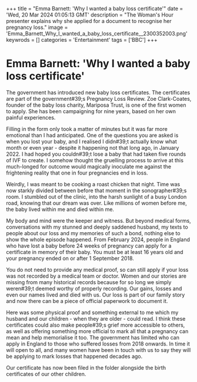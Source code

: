 +++
title = "Emma Barnett: 'Why I wanted a baby loss certificate'"
date = 'Wed, 20 Mar 2024 01:05:13 GMT'
description = "The Woman's Hour presenter explains why she applied for a document to recognise her pregnancy loss."
image = 'Emma_Barnett_Why_I_wanted_a_baby_loss_certificate__2300352003.png'
keywrods =  []
categories = 'Entertainment'
tags = ['BBC']
+++

# Emma Barnett: 'Why I wanted a baby loss certificate'

The government has introduced new baby loss certificates.
The certificates are part of the government<bb>#39;s Pregnancy Loss Review.
Zoe Clark-Coates, founder of the baby loss charity, Mariposa Trust, is one of the first women to apply.
She has been campaigning for nine years, based on her own painful experiences.

Filling in the form only took a matter of minutes but it was far more emotional than I had anticipated.
One of the questions you are asked is when you lost your baby, and I realised I didn<bb>#39;t actually know what month or even year - despite it happening not that long ago, in January 2022.
I had hoped you couldn<bb>#39;t lose a baby that had taken five rounds of IVF to create.
I somehow thought the gruelling process to arrive at this much-longed for outcome would magically inoculate me against the frightening reality that one in four pregnancies end in loss.

Weirdly, I was meant to be cooking a roast chicken that night.
Time was now starkly divided between before that moment in the sonographer<bb>#39;s room.
I stumbled out of the clinic, into the harsh sunlight of a busy London road, knowing that our dream was over.
Like millions of women before me, the baby lived within me and died within me.

My body and mind were the keeper and witness.
But beyond medical forms, conversations with my stunned and deeply saddened husband, my texts to people about our loss and my memories of such a bond, nothing else to show the whole episode happened.
From February 2024, people in England who have lost a baby before 24 weeks of pregnancy can apply for a certificate in memory of their baby.
You must be at least 16 years old and your pregnancy ended on or after 1 September 2018.

You do not need to provide any medical proof, so can still apply if your loss was not recorded by a medical team or doctor.
Women and our stories are missing from many historical records because for so long we simply weren<bb>#39;t deemed worthy of properly recording.
Our gains, losses and even our names lived and died with us.
Our loss is part of our family story and now there can be a piece of official paperwork to document it.

Here was some physical proof and something external to me which my husband and our children - when they are older - could read.
I think these certificates could also make people<bb>#39;s grief more accessible to others, as well as offering something more official to mark all that a pregnancy can mean and help memorialise it too.
The government has limited who can apply in England to those who suffered losses from 2018 onwards.
In time it will open to all, and many women have been in touch with us to say they will be applying to mark losses that happened decades ago.

Our certificate has now been filed in the folder alongside the birth certificates of our other children.



